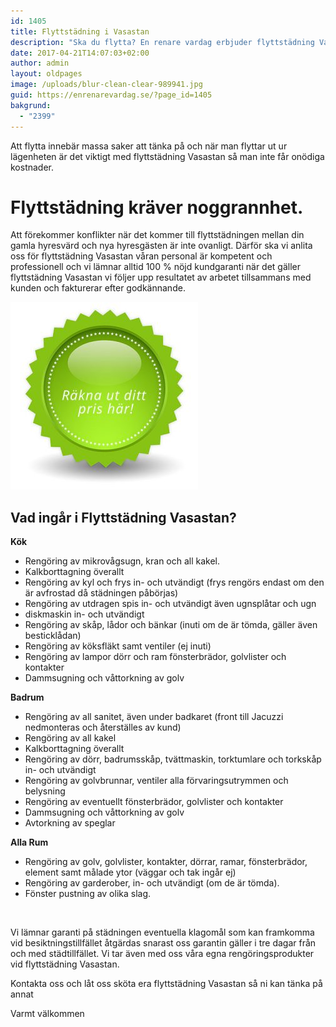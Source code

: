 ```yaml
---
id: 1405
title: Flyttstädning i Vasastan
description: "Ska du flytta? En renare vardag erbjuder flyttstädning Vasastan."
date: 2017-04-21T14:07:03+02:00
author: admin
layout: oldpages
image: /uploads/blur-clean-clear-989941.jpg
guid: https://enrenarevardag.se/?page_id=1405
bakgrund:
  - "2399"
---
```

Att flytta innebär massa saker att tänka på och när man flyttar ut ur lägenheten är det viktigt med flyttstädning Vasastan så man inte får onödiga kostnader.

# Flyttstädning kräver noggrannhet.

Att förekommer konflikter när det kommer till flyttstädningen mellan din gamla hyresvärd och nya hyresgästen är inte ovanligt. Därför ska vi anlita oss för flyttstädning Vasastan våran personal är kompetent och professionell och vi lämnar alltid 100 % nöjd kundgaranti när det gäller flyttstädning Vasastan vi följer upp resultatet av arbetet tillsammans med kunden och fakturerar efter godkännande.

[<img src="/images/Flyttstadning-7-300x300.jpg" alt="Flyttstädning, Vasastan" />](https://enrenarevardag.se/pris/) 

## Vad ingår i Flyttstädning Vasastan?

**Kök**

  * Rengöring av mikrovågsugn, kran och all kakel.
  * Kalkborttagning överallt
  * Rengöring av kyl och frys in- och utvändigt (frys rengörs endast om den är avfrostad då städningen påbörjas)
  * Rengöring av utdragen spis in- och utvändigt även ugnsplåtar och ugn
  * diskmaskin in- och utvändigt
  * Rengöring av skåp, lådor och bänkar (inuti om de är tömda, gäller även besticklådan)
  * Rengöring av köksfläkt samt ventiler (ej inuti)
  * Rengöring av lampor dörr och ram fönsterbrädor, golvlister och kontakter
  * Dammsugning och våttorkning av golv

**Badrum**

  * Rengöring av all sanitet, även under badkaret (front till Jacuzzi nedmonteras och återställes av kund)
  * Rengöring av all kakel
  * Kalkborttagning överallt
  * Rengöring av dörr, badrumsskåp, tvättmaskin, torktumlare och torkskåp in- och utvändigt
  * Rengöring av golvbrunnar, ventiler alla förvaringsutrymmen och belysning
  * Rengöring av eventuellt fönsterbrädor, golvlister och kontakter
  * Dammsugning och våttorkning av golv
  * Avtorkning av speglar

**Alla Rum**

  * Rengöring av golv, golvlister, kontakter, dörrar, ramar, fönsterbrädor, element samt målade ytor (väggar och tak ingår ej)
  * Rengöring av garderober, in- och utvändigt (om de är tömda).
  * Fönster pustning av olika slag.

&nbsp;

Vi lämnar garanti på städningen eventuella klagomål som kan framkomma vid besiktningstillfället åtgärdas snarast oss garantin gäller i tre dagar från och med städtillfället. Vi tar även med oss våra egna rengöringsprodukter vid flyttstädning Vasastan.

Kontakta oss och låt oss sköta era flyttstädning Vasastan så ni kan tänka på annat

Varmt välkommen

&nbsp;